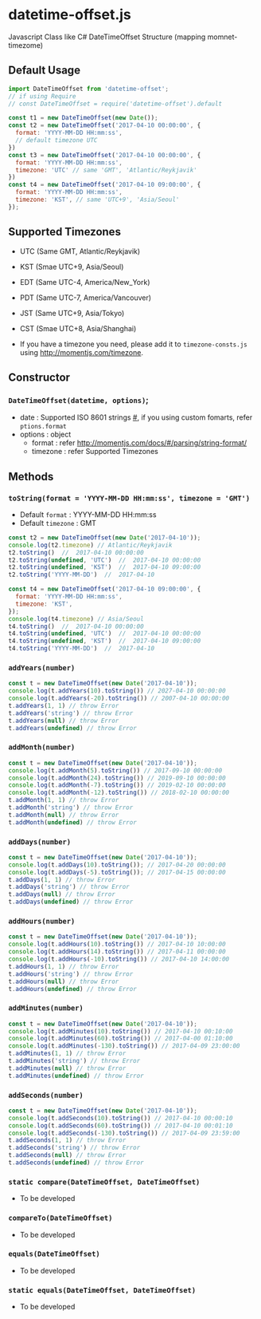 # datetime-offset.js
Javascript Class like C# DateTimeOffset Structure (mapping momnet-timezome)

## Default Usage
```javascript
import DateTimeOffset from 'datetime-offset';
// if using Require
// const DateTimeOffset = require('datetime-offset').default

const t1 = new DateTimeOffset(new Date());
const t2 = new DateTimeOffset('2017-04-10 00:00:00', {
  format: 'YYYY-MM-DD HH:mm:ss',
  // default timezone UTC
})
const t3 = new DateTimeOffset('2017-04-10 00:00:00', {
  format: 'YYYY-MM-DD HH:mm:ss',
  timezone: 'UTC' // same 'GMT', 'Atlantic/Reykjavik'
})
const t4 = new DateTimeOffset('2017-04-10 09:00:00', {
  format: 'YYYY-MM-DD HH:mm:ss',
  timezone: 'KST', // same 'UTC+9', 'Asia/Seoul'
});
```

## Supported Timezones
- UTC (Same GMT, Atlantic/Reykjavik)
- KST (Smae UTC+9, Asia/Seoul)
- EDT (Same UTC-4, America/New_York)
- PDT (Same UTC-7, America/Vancouver)
- JST (Same UTC+9, Asia/Tokyo)
- CST (Smae UTC+8, Asia/Shanghai)

- If you have a timezone you need, please add it to `timezone-consts.js` using http://momentjs.com/timezone.

## Constructor
### `DateTimeOffset(datetime, options)`;
- date : Supported ISO 8601 strings [#](http://momentjs.com/docs/#/parsing/string/), if you using custom fomarts, refer `ptions.format`
- options : object
  - format : refer http://momentjs.com/docs/#/parsing/string-format/
  - timezone : refer Supported Timezones

## Methods
### `toString(format = 'YYYY-MM-DD HH:mm:ss', timezone = 'GMT')`
- Default `format` : YYYY-MM-DD HH:mm:ss
- Default `timezone` : GMT

```javascript
const t2 = new DateTimeOffset(new Date('2017-04-10'));
console.log(t2.timezone) // Atlantic/Reykjavik
t2.toString()  //  2017-04-10 00:00:00
t2.toString(undefined, 'UTC')  //  2017-04-10 00:00:00
t2.toString(undefined, 'KST')  //  2017-04-10 09:00:00
t2.toString('YYYY-MM-DD')  //  2017-04-10

const t4 = new DateTimeOffset('2017-04-10 09:00:00', {
  format: 'YYYY-MM-DD HH:mm:ss',
  timezone: 'KST',
});
console.log(t4.timezone) // Asia/Seoul
t4.toString()  //  2017-04-10 00:00:00
t4.toString(undefined, 'UTC')  //  2017-04-10 00:00:00
t4.toString(undefined, 'KST')  //  2017-04-10 09:00:00
t4.toString('YYYY-MM-DD')  //  2017-04-10
```

### `addYears(number)`
```javascript
const t = new DateTimeOffset(new Date('2017-04-10'));
console.log(t.addYears(10).toString()) // 2027-04-10 00:00:00
console.log(t.addYears(-20).toString()) // 2007-04-10 00:00:00
t.addYears(1, 1) // throw Error
t.addYears('string') // throw Error
t.addYears(null) // throw Error
t.addYears(undefined) // throw Error
```

### `addMonth(number)`
```javascript
const t = new DateTimeOffset(new Date('2017-04-10'));
console.log(t.addMonth(5).toString()) // 2017-09-10 00:00:00
console.log(t.addMonth(24).toString()) // 2019-09-10 00:00:00
console.log(t.addMonth(-7).toString()) // 2019-02-10 00:00:00
console.log(t.addMonth(-12).toString()) // 2018-02-10 00:00:00
t.addMonth(1, 1) // throw Error
t.addMonth('string') // throw Error
t.addMonth(null) // throw Error
t.addMonth(undefined) // throw Error
```

### `addDays(number)`
```javascript
const t = new DateTimeOffset(new Date('2017-04-10'));
console.log(t.addDays(10).toString()); // 2017-04-20 00:00:00
console.log(t.addDays(-5).toString()); // 2017-04-15 00:00:00
t.addDays(1, 1) // throw Error
t.addDays('string') // throw Error
t.addDays(null) // throw Error
t.addDays(undefined) // throw Error
```

### `addHours(number)`
```javascript
const t = new DateTimeOffset(new Date('2017-04-10'));
console.log(t.addHours(10).toString()) // 2017-04-10 10:00:00
console.log(t.addHours(14).toString()) // 2017-04-11 00:00:00
console.log(t.addHours(-10).toString()) // 2017-04-10 14:00:00
t.addHours(1, 1) // throw Error
t.addHours('string') // throw Error
t.addHours(null) // throw Error
t.addHours(undefined) // throw Error
```

### `addMinutes(number)`
```javascript
const t = new DateTimeOffset(new Date('2017-04-10'));
console.log(t.addMinutes(10).toString()) // 2017-04-10 00:10:00
console.log(t.addMinutes(60).toString()) // 2017-04-00 01:10:00
console.log(t.addMinutes(-130).toString()) // 2017-04-09 23:00:00
t.addMinutes(1, 1) // throw Error
t.addMinutes('string') // throw Error
t.addMinutes(null) // throw Error
t.addMinutes(undefined) // throw Error
```

### `addSeconds(number)`
```javascript
const t = new DateTimeOffset(new Date('2017-04-10'));
console.log(t.addSeconds(10).toString()) // 2017-04-10 00:00:10
console.log(t.addSeconds(60).toString()) // 2017-04-10 00:01:10
console.log(t.addSeconds(-130).toString()) // 2017-04-09 23:59:00
t.addSeconds(1, 1) // throw Error
t.addSeconds('string') // throw Error
t.addSeconds(null) // throw Error
t.addSeconds(undefined) // throw Error
```

### `static compare(DateTimeOffset, DateTimeOffset)`
- To be developed

### `compareTo(DateTimeOffset)`
- To be developed

### `equals(DateTimeOffset)`
- To be developed

### `static equals(DateTimeOffset, DateTimeOffset)`
- To be developed
